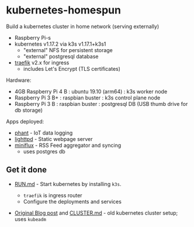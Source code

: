 kubernetes-homespun
===================

Build a kubernetes cluster in home network (serving externally)

-	Raspberry Pi-s
-	kubernetes v1.17.2 via k3s v1.17.1+k3s1
	-	"external" NFS for persistent storage
	-	"external" postgresql database
-	[traefik](https://github.com/containous/traefik) v2.x for ingress
	-	includes Let's Encrypt (TLS certificates)

Hardware:

-	4GB Raspberry Pi 4 B : ubuntu 19.10 (arm64) : k3s worker node
-	Raspberry Pi 3 B+ : raspbian buster : k3s control plane node
-	Raspberry Pi 3 B : raspbian buster : postgresql DB (USB thumb drive for db storage)

Apps deployed:

-	[phant](https://hub.docker.com/r/dpcrook/phant_server-docker) - IoT data logging
-	[lighttpd](https://hub.docker.com/r/dpcrook/alpine-lighttpd-static) - Static webpage server
-	[miniflux](https://hub.docker.com/r/miniflux/miniflux) - RSS Feed aggregator and syncing
	-	uses postgres db

Get it done
-----------

-	[RUN.md](RUN.md) - Start kubernetes by installing `k3s`.

	-	`traefik` is ingress router
	-	Configure the deployments and services

-	[Original Blog post](https://idcrook.github.io/Kubernetes-Ubuntu-18.04-Bare-Metal-Single-Host/) and [CLUSTER.md](.archive/CLUSTER.md) - old kubernetes cluster setup; uses `kubeadm`
